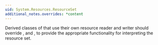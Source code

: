 ```yaml
---
uid: System.Resources.ResourceSet
additional_notes.overrides: *content
---
```


<p>Derived classes of <xref href="System.Resources.ResourceSet"></xref> that use their own resource reader and writer should override <xref href="System.Resources.ResourceSet.GetDefaultReader"></xref>, and <xref href="System.Resources.ResourceSet.GetDefaultWriter"></xref>, to provide the appropriate functionality for interpreting the resource set.</p>


